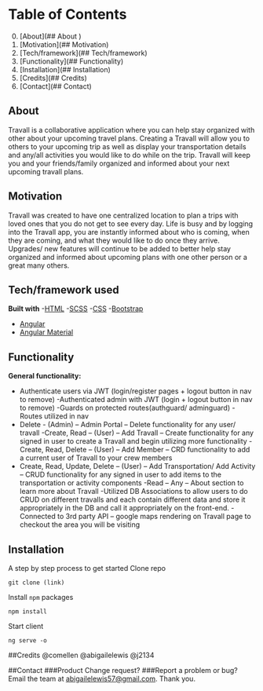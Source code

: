 

# Table of Contents
0. [About](## About )
1. [Motivation](## Motivation)
2. [Tech/framework](## Tech/framework)
3. [Functionality](## Functionality)
4. [Installation](## Installation)
5. [Credits](## Credits)
6. [Contact](## Contact)


## About
Travall is a collaborative application where you can help stay organized with other about your upcoming travel plans.  Creating a Travall will allow you to others to your upcoming trip as well as display your transportation details and any/all activities you would like to do while on the trip.  Travall will keep you and your friends/family organized and informed about your next upcoming travall plans.  

## Motivation
Travall was created to have one centralized location to plan a trips with loved ones that you do not get to see every day.  Life is busy and by logging into the Travall app,  you are instantly informed about who is coming, when they are coming, and what they would like to do once they arrive. Upgrades/ new features will continue to be added to better help stay organized and informed about upcoming plans with one other person or a great many others.

## Tech/framework used
<b>Built with</b>
-[HTML]( https://developer.mozilla.org/en-US/docs/Learn/HTML)
-[SCSS]( https://sass-lang.com/documentation/file.SCSS_FOR_SASS_USERS.html)
-[CSS]( https://developer.mozilla.org/en-US/docs/Learn/CSS/Introduction_to_CSS)
-[Bootstrap](https://getbootstrap.com/)
- [Angular](https://angular.io/)
- [Angular Material]( https://material.angular.io/)



## Functionality
**General functionality:**
- Authenticate users via JWT (login/register pages + logout button in nav to remove)
-Authenticated admin with JWT (login + logout button in nav to remove)
-Guards on protected routes(authguard/ adminguard)
-Routes utilized in nav
- Delete - (Admin) – Admin Portal – Delete functionality for any user/ travall
-Create, Read – (User) – Add Travall – Create functionality for any signed in user to create a Travall and begin utilizing more functionality
-Create, Read, Delete – (User) – Add Member – CRD functionality to add a current user of Travall to your crew members
- Create, Read, Update, Delete – (User) – Add Transportation/ Add Activity – CRUD functionality for any signed in user to add items to the transportation or activity components
-Read – Any – About section to learn more about Travall
-Utilized DB Associations to allow users to do CRUD on different travalls and each contain different data and store it appropriately in the DB and call it appropriately on the front-end.
-Connected to 3rd party API – google maps rendering on Travall page to checkout the area you will be visiting

## Installation
A step by step process to get started
Clone repo
```
git clone (link)
```
Install `npm` packages
```
npm install
```
Start client 
```
ng serve -o
```

##Credits
@comellen
@abigailelewis
@j2134

##Contact
###Product Change request?
###Report a problem or bug?
Email the team at abigailelewis57@gmail.com. Thank you.

